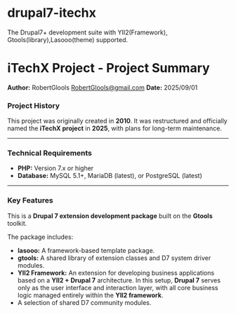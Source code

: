 # drupal7-itechx
The Drupal7+ development suite with YII2(Framework), Gtools(library),Lasooo(theme) supported.


# iTechX Project - Project Summary
**Author:** RobertGlools <RobertGlools@gmail.com>
**Date:** 2025/09/01

### Project History
This project was originally created in **2010**. It was restructured and officially named the **iTechX project** in **2025**, with plans for long-term maintenance.


---


### Technical Requirements
* **PHP:** Version 7.x or higher
* **Database:** MySQL 5.1+, MariaDB (latest), or PostgreSQL (latest)

---

### Key Features

This is a **Drupal 7 extension development package** built on the **Gtools** toolkit.

The package includes:
* **lasooo:** A framework-based template package.
* **gtools:** A shared library of extension classes and D7 system driver modules.
* **YII2 Framework:** An extension for developing business applications based on a **YII2 + Drupal 7** architecture. In this setup, **Drupal 7** serves only as the user interface and interaction layer, with all core business logic managed entirely within the **YII2 framework**.
* A selection of shared D7 community modules.
